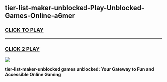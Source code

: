 
## tier-list-maker-unblocked-Play-Unblocked-Games-Online-a6mer
<h3>
<a href="https://premium76.site?title=tier-list-maker-unblocked&ref=25A">CLICK TO PLAY</a></h3>
<hr>

<h3>
<a href="https://premium76.site?title=tier-list-maker-unblocked&ref=25A">CLICK 2 PLAY</a>
  
</h3>

<a href="https://premium76.site?title=tier-list-maker-unblocked&ref=25A"><img src="https://clearcache.store/games.png"></a>


**tier-list-maker-unblocked games unblocked: Your Gateway to Fun and Accessible Online Gaming**
